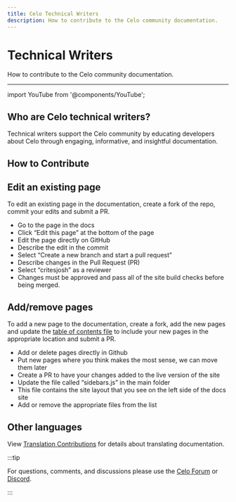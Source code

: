 ```yaml
---
title: Celo Technical Writers
description: How to contribute to the Celo community documentation.
---
```


# Technical Writers

How to contribute to the Celo community documentation.

___

import YouTube from '@components/YouTube';

## Who are Celo technical writers?

Technical writers support the Celo community by educating developers about Celo through engaging, informative, and insightful documentation.

## How to Contribute

<YouTube videoId="DaAenTNv668"/>

## Edit an existing page

To edit an existing page in the documentation, create a fork of the repo, commit your edits and submit a PR. 

* Go to the page in the docs
* Click “Edit this page” at the bottom of the page
* Edit the page directly on GitHub
* Describe the edit in the commit
* Select “Create a new branch and start a pull request”
* Describe changes in the Pull Request (PR)
* Select “critesjosh” as a reviewer
* Changes must be approved and pass all of the site build checks before being merged.

## Add/remove pages

To add a new page to the documentation, create a fork, add the new pages and update the [table of contents file](https://github.com/celo-org/celo-monorepo/blob/master/packages/docs/SUMMARY.md) to include your new pages in the appropriate location and submit a PR.

* Add or delete pages directly in Github
* Put new pages where you think makes the most sense, we can move them later
* Create a PR to have your changes added to the live version of the site
* Update the file called “sidebars.js” in the main folder
* This file contains the site layout that you see on the left side of the docs site
* Add or remove the appropriate files from the list

## Other languages

View [Translation Contributions](/community/translation-contributors) for details about translating documentation.

:::tip

For questions, comments, and discussions please use the [Celo Forum](https://forum.celo.org/) or [Discord](https://chat.celo.org/).

:::

